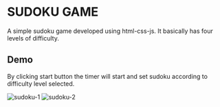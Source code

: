 
# SUDOKU GAME

A simple sudoku game developed using html-css-js. It basically has four levels of difficulty.


## Demo
By clicking start button the timer will start and set sudoku according to difficulty level selected.

![sudoku-1](https://user-images.githubusercontent.com/67237236/134207204-0e07a6e1-abe3-46d4-825d-51eec497b72f.png)
![sudoku-2](https://user-images.githubusercontent.com/67237236/134207627-50b73885-dcb5-4e99-883e-92df13bb258f.png)
